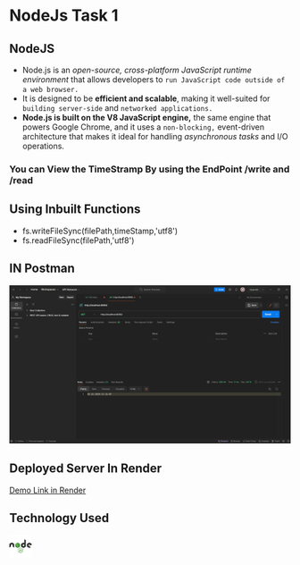 # NodeJs Task 1

## NodeJS

- Node.js is an _open-source, cross-platform JavaScript runtime environment_ that allows developers to `run JavaScript code outside of a web browser.`
- It is designed to be **efficient and scalable**, making it well-suited for `building server-side` and `networked applications.`
- **Node.js is built on the V8 JavaScript engine,** the same engine that powers Google Chrome, and it uses a `non-blocking,` event-driven architecture that makes it ideal for handling _asynchronous tasks_ and I/O operations.

### You can View the TimeStramp By using the EndPoint /write and /read

## Using Inbuilt Functions

- fs.writeFileSync(filePath,timeStamp,'utf8')
- fs.readFileSync(filePath,'utf8')

## IN Postman

![ Postman Preview](./im.png)

## Deployed Server In Render

[Demo Link in Render](https://file-system-not8.onrender.com/)

## Technology Used

<img src="https://raw.githubusercontent.com/devicons/devicon/master/icons/nodejs/nodejs-original-wordmark.svg" alt="nodejs" width="40" height="40"/> </a> <a href="https://www.rust-lang.org" target="_blank" rel="noreferrer">
